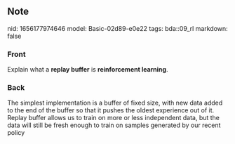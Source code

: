 ## Note
nid: 1656177974646
model: Basic-02d89-e0e22
tags: bda::09_rl
markdown: false

### Front
Explain what a <b>replay buffer</b> is <b>reinforcement
learning</b>.

### Back
<div>
  The simplest implementation is a buffer of fixed size, with new
  data added to the end of the buffer so that it pushes the oldest
  experience out of it.
</div>
<div>
  Replay buffer allows us to train on more or less independent
  data, but the data will still be fresh enough to train on samples
  generated by our recent policy
</div>
